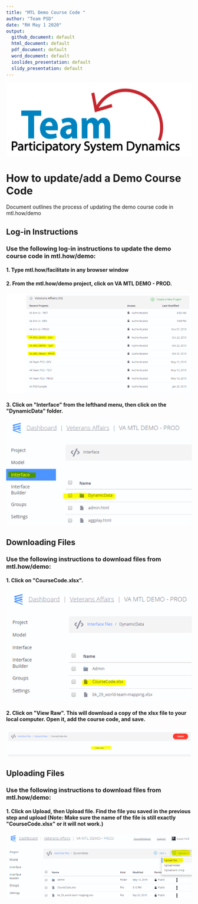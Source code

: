 ```yaml
---
title: "MTL Demo Course Code "
author: "Team PSD"
date: "RH May 1 2020"
output: 
  github_document: default
  html_document: default
  pdf_document: default
  word_document: default
  ioslides_presentation: default
  slidy_presentation: default
---
```


<img src = "https://github.com/lzim/teampsd/blob/teampsd_style/teampsd_logo/team_psd_logo_sm.png"
     height = "200" width = "600">  

# How to update/add a Demo Course Code
Document outlines the process of updating the demo course code in mtl.how/demo


## Log-in Instructions
### Use the following log-in instructions to update the demo course code in mtl.how/demo:
#### 1. Type mtl.how/facilitate in any browser window
#### 2. From the mtl.how/demo project, click on VA MTL DEMO - PROD.  
![](https://github.com/lzim/teampsd/blob/master/resources/cheatsheets/mtl_how_demo_admin/demo_epicenter_home.PNG)
#### 3. Click on "Interface" from the lefthand menu, then click on the "DynamicData" folder.  
![](https://github.com/lzim/teampsd/blob/master/resources/cheatsheets/mtl_how_demo_admin/demo_interface_dynamic_data.PNG)


## Downloading Files
### Use the following instructions to download files from mtl.how/demo:
#### 1. Click on "CourseCode.xlsx".  
![](https://github.com/lzim/teampsd/blob/master/resources/cheatsheets/mtl_how_demo_admin/demo_course_code.PNG)
#### 2. Click on "View Raw". This will download a copy of the xlsx file to your local computer. Open it, add the course code, and save.
![](https://github.com/lzim/teampsd/blob/master/resources/cheatsheets/mtl_how_demo_admin/demo_course_code_view_raw.PNG)

## Uploading Files

### Use the following instructions to download files from mtl.how/demo:

#### 1. Click on Upload, then Upload file. Find the file you saved in the previous step and upload (**Note: Make sure the name of the file is still exactly "CourseCode.xlsx" or it will not work.**)
![](https://github.com/lzim/teampsd/blob/master/resources/cheatsheets/mtl_how_demo_admin/demo_upload_file.PNG)







